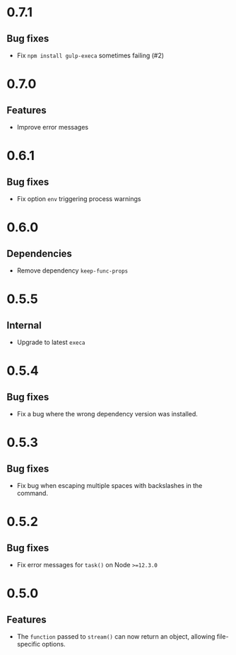 # 0.7.1

## Bug fixes

- Fix `npm install gulp-execa` sometimes failing (#2)

# 0.7.0

## Features

- Improve error messages

# 0.6.1

## Bug fixes

- Fix option `env` triggering process warnings

# 0.6.0

## Dependencies

- Remove dependency `keep-func-props`

# 0.5.5

## Internal

- Upgrade to latest `execa`

# 0.5.4

## Bug fixes

- Fix a bug where the wrong dependency version was installed.

# 0.5.3

## Bug fixes

- Fix bug when escaping multiple spaces with backslashes in the command.

# 0.5.2

## Bug fixes

- Fix error messages for `task()` on Node `>=12.3.0`

# 0.5.0

## Features

- The `function` passed to `stream()` can now return an object, allowing
  file-specific options.

